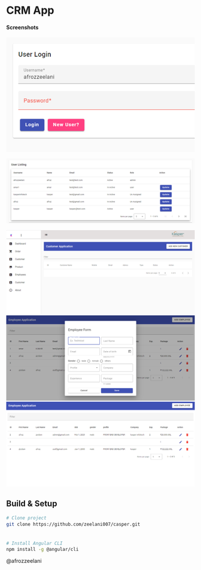 # CRM App

#### Screenshots

![Screenshot1](screenshots/Screenshot.png)

![Screenshot2](screenshots/Screenshot2.png)

![Screenshot3](screenshots/Screenshot3.png)
![Screenshot4](screenshots/Screenshot4.png)
![Screenshot4](screenshots/Screenshot5.png)

## Build & Setup

```bash
# Clone project
git clone https://github.com/zeelani007/casper.git


# Install Angular CLI
npm install -g @angular/cli


```
@afrozzeelani